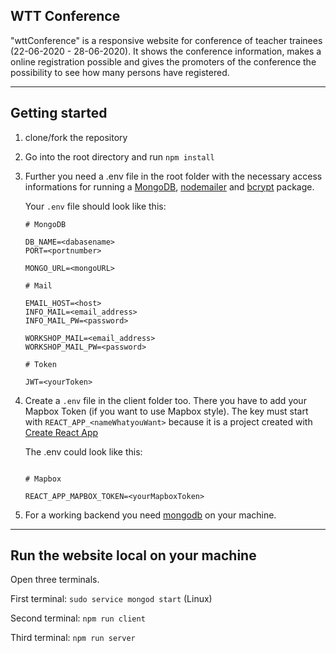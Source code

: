 ## WTT Conference

"wttConference" is a responsive website for conference of teacher trainees (22-06-2020 - 28-06-2020).
It shows the conference information, makes a online registration possible and gives the promoters of the conference the possibility to see how many persons have registered.

---

## Getting started

1. clone/fork the repository

2. Go into the root directory and run `npm install`

3. Further you need a .env file in the root folder with the necessary access informations for running a [MongoDB](https://github.com/mongodb/node-mongodb-native), [nodemailer](https://github.com/nodemailer/nodemailer) and [bcrypt](https://github.com/kelektiv/node.bcrypt.js) package.

   Your `.env` file should look like this:

   ```
   # MongoDB

   DB_NAME=<dabasename>
   PORT=<portnumber>

   MONGO_URL=<mongoURL>

   # Mail

   EMAIL_HOST=<host>
   INFO_MAIL=<email_address>
   INFO_MAIL_PW=<password>

   WORKSHOP_MAIL=<email_address>
   WORKSHOP_MAIL_PW=<password>

   # Token

   JWT=<yourToken>
   ```

4) Create a `.env` file in the client folder too. There you have to add your Mapbox Token (if you want to use Mapbox style). The key must start with `REACT_APP_<nameWhatyouWant>` because it is a project created with [Create React App](https://github.com/facebook/create-react-app)

   The .env could look like this:

   ```

   # Mapbox

   REACT_APP_MAPBOX_TOKEN=<yourMapboxToken>

   ```

5. For a working backend you need [mongodb](https://docs.mongodb.com/manual/administration/install-community/) on your machine.

---

## Run the website local on your machine

Open three terminals.

First terminal: `sudo service mongod start` (Linux)

Second terminal: `npm run client`

Third terminal: `npm run server`
